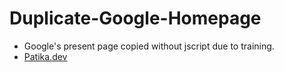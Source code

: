 # Duplicate-Google-Homepage
* Google's present page copied without jscript due to training.
* [Patika.dev](https://app.patika.dev/professor)
